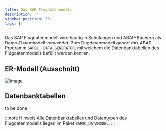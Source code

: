 ```yaml
---
title: Das SAP Flugdatenmodell
description: ''
sidebar_position: 30
tags: []
---
```


Das SAP Flugdatenmodell wird häufig in Schulungen und ABAP-Büchern als Demo-Datenmodell verwendet. Zum Flugdatenmodell gehört das ABAP Programm `SAPBC_ DATA_GENERATOR`, mit welchem die Datenbanktabellen des Flugdatenmodells befüllt werden können.

## ER-Modell (Ausschnitt)
![image](https://user-images.githubusercontent.com/47243617/194999498-0852d296-5151-4d36-bbd9-250d3008b2d6.png)

## Datenbanktabellen
to be done

:::note Hinweis
Alle Datenbanktabellen und Datentypen des Flugdatenmodells liegen im Paket `SAPBC_DATAMODEL`.
:::

